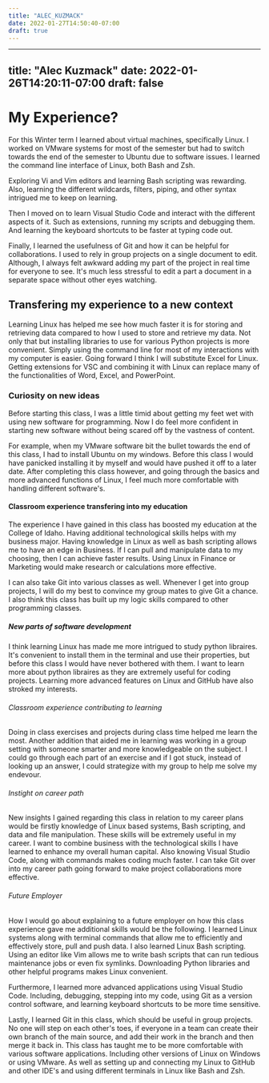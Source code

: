 ```yaml
---
title: "ALEC_KUZMACK"
date: 2022-01-27T14:50:40-07:00
draft: true
---
```


---
title: "Alec Kuzmack"
date: 2022-01-26T14:20:11-07:00
draft: false
---
# My Experience?

For this Winter term I learned about virtual machines, specifically Linux. I worked on VMware systems for most of the semester but had to switch towards the end of the semester to Ubuntu due to software issues. 
I learned the command line interface of Linux, both Bash and Zsh.  

Exploring Vi and Vim editors and learning Bash scripting was rewarding. Also, learning the different wildcards, filters, piping, and other syntax intrigued me to keep on learning. 

Then I moved on to learn Visual Studio Code and interact with the different aspects of it. Such as extensions, running my scripts and debugging them. And learning the keyboard shortcuts to be faster at typing code out.  

Finally, I learned the usefulness of Git and how it can be helpful for collaborations. I used to rely in group projects on a single document to edit. Although, I always felt awkward adding my part of the project in real time for everyone to see. It's much less stressful to edit a part a document in a separate space without other eyes watching. 

## Transfering my experience to a new context

Learning Linux has helped me see how much faster it is for storing and retrieving data compared to how I used to store and retrieve my data. Not only that but installing libraries to use for various Python projects is more convenient. Simply using the command line for most of my interactions with my computer is easier. Going forward I think I will substitute Excel for Linux. Getting extensions for VSC and combining it with Linux can replace many of the functionalities of Word, Excel, and PowerPoint. 

### Curiosity on new ideas

Before starting this class, I was a little timid about getting my feet wet with using new software for programming. Now I do feel more confident in starting new software without being scared off by the vastness of content. 

For example, when my VMware software bit the bullet towards the end of this class, I had to install Ubuntu on my windows. Before this class I would have panicked installing it by myself and would have pushed it off to a later date. After completing this class however, and going through the basics and more advanced functions of Linux, I feel much more comfortable with handling different software's. 

#### Classroom experience transfering into my education

The experience I have gained in this class has boosted my education at the College of Idaho. Having additional technological skills helps with my business major. Having knowledge in Linux as well as bash scripting allows me to have an edge in Business. If I can pull and manipulate data to my choosing, then I can achieve faster results. Using Linux in Finance or Marketing would make research or calculations more effective. 

I can also take Git into various classes as well. Whenever I get into group projects, I will do my best to convince my group mates to give Git a chance. I also think this class has built up my logic skills compared to other programming classes. 

##### New parts of software development

I think learning Linux has made me more intrigued to study python libraires. It's convenient to install them in the terminal and use their properties, but before this class I would have never bothered with them. I want to learn more about python libraires as they are extremely useful for coding projects. Learning more advanced features on Linux and GitHub have also stroked my interests. 

###### Classroom experience contributing to learning

Doing in class exercises and projects during class time helped me learn the most. Another addition that aided me in learning was working in a group setting with someone smarter and more knowledgeable on the subject. I could go through each part of an exercise and if I got stuck, instead of looking up an answer, I could strategize with my group to help me solve my endevour. 

###### Instight on career path

New insights I gained regarding this class in relation to my career plans would be firstly knowledge of Linux based systems, Bash scripting, and data and file manipulation. These skills will be extremely useful in my career. I want to combine business with the technological skills I have learned to enhance my overall human capital. Also knowing Visual Studio Code, along with commands makes coding much faster. I can take Git over into my career path going forward to make project collaborations more effective.

###### Future Employer

How I would go about explaining to a future employer on how this class experience gave me additional skills would be the following. I learned Linux systems along with terminal commands that allow me to efficiently and effectively store, pull and push data. I also learned Linux Bash scripting. Using an editor like Vim allows me to write bash scripts that can run tedious maintenance jobs or even fix symlinks. Downloading Python libraries and other helpful programs makes Linux convenient. 

Furthermore, I learned more advanced applications using Visual Studio Code. Including, debugging, stepping into my code, using Git as a version control software, and learning keyboard shortcuts to be more time sensitive. 

Lastly, I learned Git in this class, which should be useful in group projects. No one will step on each other's toes, if everyone in a team can create their own branch of the main source, and add their work in the branch and then merge it back in. This class has taught me to be more comfortable with various software applications. Including other versions of Linux on Windows or using VMware. As well as setting up and connecting my Linux to GitHub and other IDE's and using different terminals in Linux like Bash and Zsh.  






